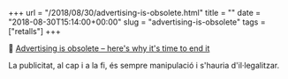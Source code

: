 +++
url = "/2018/08/30/advertising-is-obsolete.html"
title = ""
date = "2018-08-30T15:14:00+00:00"
slug = "advertising-is-obsolete"
tags = ["retalls"]
+++

📎 [Advertising is obsolete – here's why it's time to end it](https://theconversation.com/advertising-is-obsolete-heres-why-its-time-to-end-it-101639)

La publicitat, al cap i a la fi, és sempre manipulació i s'hauria d'il·legalitzar.

